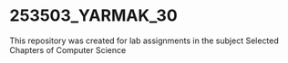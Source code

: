 # 253503_YARMAK_30
This repository was created for lab assignments in the subject Selected Chapters of Computer Science
